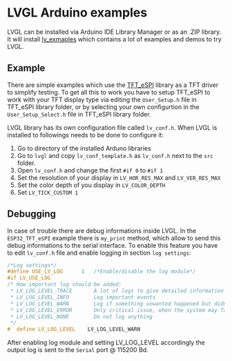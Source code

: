 # LVGL Arduino examples

LVGL can be installed via Arduino IDE Library Manager or as an .ZIP library.
It will install [lv_exmaples](https://github.com/lvgl/lv_examples) which contains a lot of examples and demos to try LVGL.

## Example

There are simple examples which use the [TFT_eSPI](https://github.com/Bodmer/TFT_eSPI) library as a TFT driver to simplify testing. 
To get all this to work you have to setup TFT_eSPI to work with your TFT display type via editing the `User_Setup.h` file in TFT_eSPI library folder, or by selecting your own configurtion in the `User_Setup_Select.h` file in TFT_eSPI library folder.

LVGL library has its own configuration file called `lv_conf.h`. When LVGL is installed to followings needs to be done to configure it:
1. Go to directory of the installed Arduno libraries
2. Go to `lvgl` and copy `lv_conf_template.h` as `lv_conf.h` next to the `src` folder.
3. Open `lv_conf.h` and change the first `#if 0` to `#if 1`
4. Set the resolution of your display in `LV_HOR_RES_MAX` and `LV_VER_RES_MAX`
5. Set the color depth of you display in `LV_COLOR_DEPTH`
6. Set `LV_TICK_CUSTOM 1`

## Debugging

In case of trouble there are debug informations inside LVGL. In the `ESP32_TFT_eSPI` example there is `my_print` method, which allow to send this debug informations to the serial interface. To enable this feature you have to edit `lv_conf.h` file and enable logging in section `log settings`:

```c
/*Log settings*/
#define USE_LV_LOG      1   /*Enable/disable the log module*/
#if LV_USE_LOG
/* How important log should be added:
 * LV_LOG_LEVEL_TRACE       A lot of logs to give detailed information
 * LV_LOG_LEVEL_INFO        Log important events
 * LV_LOG_LEVEL_WARN        Log if something unwanted happened but didn't cause a problem
 * LV_LOG_LEVEL_ERROR       Only critical issue, when the system may fail
 * LV_LOG_LEVEL_NONE        Do not log anything
 */
#  define LV_LOG_LEVEL    LV_LOG_LEVEL_WARN
```

After enabling log module and setting LV_LOG_LEVEL accordingly the output log is sent to the `Serial` port @ 115200 Bd.
